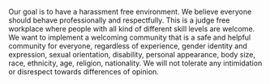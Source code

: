 Our goal is to have a harassment free environment. We believe everyone should behave 
professionally and respectfully. This is a judge free workplace where people with all
kind of different skill levels are welcome. We want to implement a welcoming community
that is a safe and helpful community for everyone, regardless of experience, gender 
identity and expression, sexual orientation, disability, personal appearance, body size,
race, ethnicity, age, religion, nationality. We will not tolerate any intimidation or
disrespect towards differences of opinion.
